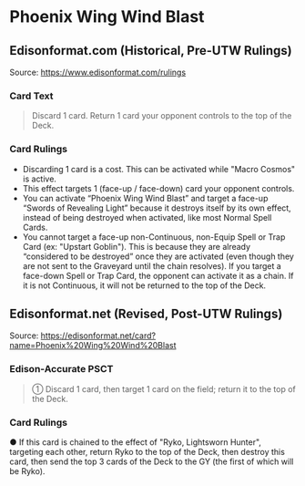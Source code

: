 # Phoenix Wing Wind Blast

## Edisonformat.com (Historical, Pre-UTW Rulings)

Source: https://www.edisonformat.com/rulings

### Card Text

> Discard 1 card. Return 1 card your opponent controls to the top of the Deck.

### Card Rulings

*   Discarding 1 card is a cost. This can be activated while "Macro Cosmos" is active.
*   This effect targets 1 (face-up / face-down) card your opponent controls.
*   You can activate “Phoenix Wing Wind Blast” and target a face-up “Swords of Revealing Light” because it destroys itself by its own effect, instead of being destroyed when activated, like most Normal Spell Cards.
*   You cannot target a face-up non-Continuous, non-Equip Spell or Trap Card (ex: "Upstart Goblin"). This is because they are already “considered to be destroyed” once they are activated (even though they are not sent to the Graveyard until the chain resolves). If you target a face-down Spell or Trap Card, the opponent can activate it as a chain. If it is not Continuous, it will not be returned to the top of the Deck.

## Edisonformat.net (Revised, Post-UTW Rulings)

Source: https://edisonformat.net/card?name=Phoenix%20Wing%20Wind%20Blast

### Edison-Accurate PSCT

> ① Discard 1 card, then target 1 card on the field; return it to the top of the Deck.

### Card Rulings

● If this card is chained to the effect of "Ryko, Lightsworn Hunter", targeting each other, return Ryko to the top of the Deck, then destroy this card, then send the top 3 cards of the Deck to the GY (the first of which will be Ryko).
            
